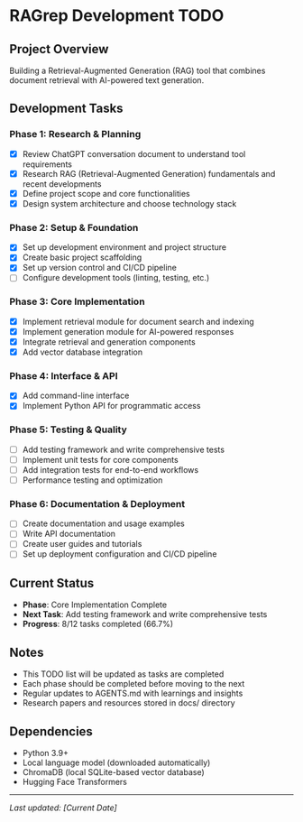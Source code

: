 # RAGrep Development TODO

## Project Overview
Building a Retrieval-Augmented Generation (RAG) tool that combines document retrieval with AI-powered text generation.

## Development Tasks

### Phase 1: Research & Planning
- [x] Review ChatGPT conversation document to understand tool requirements
- [x] Research RAG (Retrieval-Augmented Generation) fundamentals and recent developments
- [x] Define project scope and core functionalities
- [x] Design system architecture and choose technology stack

### Phase 2: Setup & Foundation
- [x] Set up development environment and project structure
- [x] Create basic project scaffolding
- [x] Set up version control and CI/CD pipeline
- [ ] Configure development tools (linting, testing, etc.)

### Phase 3: Core Implementation
- [x] Implement retrieval module for document search and indexing
- [x] Implement generation module for AI-powered responses
- [x] Integrate retrieval and generation components
- [x] Add vector database integration

### Phase 4: Interface & API
- [x] Add command-line interface
- [x] Implement Python API for programmatic access

### Phase 5: Testing & Quality
- [ ] Add testing framework and write comprehensive tests
- [ ] Implement unit tests for core components
- [ ] Add integration tests for end-to-end workflows
- [ ] Performance testing and optimization

### Phase 6: Documentation & Deployment
- [ ] Create documentation and usage examples
- [ ] Write API documentation
- [ ] Create user guides and tutorials
- [ ] Set up deployment configuration and CI/CD pipeline

## Current Status
- **Phase**: Core Implementation Complete
- **Next Task**: Add testing framework and write comprehensive tests
- **Progress**: 8/12 tasks completed (66.7%)

## Notes
- This TODO list will be updated as tasks are completed
- Each phase should be completed before moving to the next
- Regular updates to AGENTS.md with learnings and insights
- Research papers and resources stored in docs/ directory

## Dependencies
- Python 3.9+
- Local language model (downloaded automatically)
- ChromaDB (local SQLite-based vector database)
- Hugging Face Transformers

---

*Last updated: [Current Date]*
